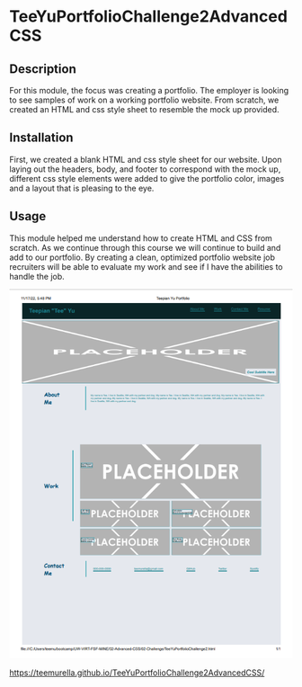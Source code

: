 # TeeYuPortfolioChallenge2AdvancedCSS

## Description

For this module, the focus was creating a portfolio.  The employer is looking to see samples of work on a working portfolio website.  From scratch, we created an HTML and css style sheet to resemble the mock up provided.  

## Installation

First, we created a blank HTML and css style sheet for our website.  Upon laying out the headers, body, and footer to correspond with the mock up, different css style elements were added to give the portfolio color, images and a layout that is pleasing to the eye.  

## Usage

This module helped me understand how to create HTML and CSS from scratch.  As we continue through this course we will continue to build and add to our portfolio.  By creating a clean, optimized portfolio website job recruiters will be able to evaluate my work and see if I have the abilities to handle the job.  

![Alt text](02-ChallengeTYu/Assets/images/ScreenshotPortfolioTYu.png)

https://teemurella.github.io/TeeYuPortfolioChallenge2AdvancedCSS/